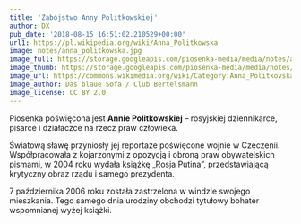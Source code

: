 ```yaml
---
title: 'Zabójstwo Anny Politkowskiej'
author: DX
pub_date: '2018-08-15 16:51:02.210529+00:00'
url1: https://pl.wikipedia.org/wiki/Anna_Politkowska
image: notes/anna_politkowska.jpg
image_full: https://storage.googleapis.com/piosenka-media/media/notes/anna_politkowska.jpg
image_thumb: https://storage.googleapis.com/piosenka-media/media/notes/anna_politkowska.jpg.0x300_q85_upscale.jpg
image_url: https://commons.wikimedia.org/wiki/Category:Anna_Politkovskaya#/media/File:Anna_Politkovskaja_auf_dem_Blaue_Sofa_(6343055435).jpg
image_author: Das blaue Sofa / Club Bertelsmann
image_license: CC BY 2.0
---
```


Piosenka poświęcona jest **Annie Politkowskiej** – rosyjskiej dziennikarce, pisarce i działaczce na rzecz praw człowieka.

Światową sławę przyniosły jej reportaże poświęcone wojnie w Czeczenii. Współpracowała z kojarzonymi z opozycją i obroną praw obywatelskich pismami, w 2004 roku wydała książkę „Rosja Putina”, przedstawiającą krytyczny obraz rządu i samego prezydenta.

7 października 2006 roku została zastrzelona w windzie swojego mieszkania. Tego samego dnia urodziny obchodzi tytułowy bohater wspomnianej wyżej książki.